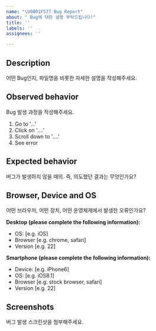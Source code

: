 ```yaml
---
name: "\U0001F577 Bug Report"
about: " Bug에 대한 설명 부탁드립니다!"
title: ''
labels: ''
assignees: ''

---
```


## Description
어떤 Bug인지, 파일명을 비롯한 자세한 설명을 작성해주세요.

## Observed behavior
Bug 발생 과정을 작성해주세요.
1. Go to '...'
2. Click on '....'
3. Scroll down to '....'
4. See error

## Expected behavior
버그가 발생하지 않을 때의. 즉, 의도했던 결과는 무엇인가요?

## Browser, Device and OS
 어떤 브라우저, 어떤 장치, 어떤 운영체제에서 발생한 오류인가요?

**Desktop (please complete the following information):**
 - OS: [e.g. iOS]
 - Browser [e.g. chrome, safari]
 - Version [e.g. 22]

**Smartphone (please complete the following information):**
 - Device: [e.g. iPhone6]
 - OS: [e.g. iOS8.1]
 - Browser [e.g. stock browser, safari]
 - Version [e.g. 22]

## Screenshots
버그 발생 스크린샷을 첨부해주세요.
